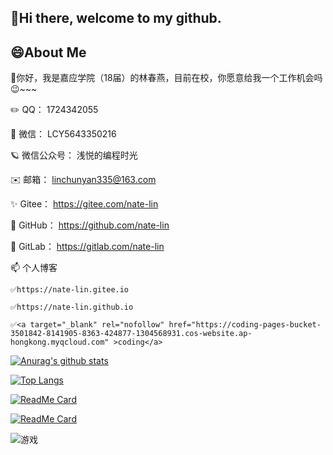 ## 👋Hi there, welcome to my github.


## 😄About Me


🚥你好，我是嘉应学院（18届）的林春燕，目前在校，你愿意给我一个工作机会吗😉~~~

✏️ QQ： 1724342055

💬 微信： LCY5643350216

🪐 微信公众号： 浅悦的编程时光

✉️ 邮箱： linchunyan335@163.com

✨ Gitee： https://gitee.com/nate-lin

👯 GitHub： https://github.com/nate-lin

💖 GitLab： https://gitlab.com/nate-lin

📫 个人博客  

    ✅https://nate-lin.gitee.io 
    
    ✅https://nate-lin.github.io
    
    ✅<a target="_blank" rel="nofollow" href="https://coding-pages-bucket-3501842-8141905-8363-424877-1304568931.cos-website.ap-hongkong.myqcloud.com" >coding</a>

[![Anurag's github stats](https://github-readme-stats.vercel.app/api?username=nate-lin&show_icons=true&theme=shades-of-purple)](https://github.com/nate-lin/github-readme-stats)

[![Top Langs](https://github-readme-stats.vercel.app/api/top-langs/?username=nate-lin&layout=compact)](https://github.com/nate-lin/github-readme-stats)

[![ReadMe Card](https://github-readme-stats.vercel.app/api/pin/?username=nate-lin&repo=yilia-plus&show_icons=true&theme=shades-of-purple)](https://github.com/nate-lin/yilia-plus)

[![ReadMe Card](https://github-readme-stats.vercel.app/api/pin/?username=nate-lin&repo=hexo-theme-3-hexo&show_icons=true&theme=shades-of-purple)](https://github.com/nate-lin/hexo-theme-3-hexo)

![游戏](https://blog-lin1.oss-cn-shenzhen.aliyuncs.com/img/游戏.gif)
